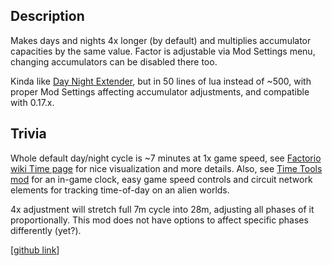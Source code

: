 ## Description

Makes days and nights 4x longer (by default) and multiplies accumulator capacities by the same value.
Factor is adjustable via Mod Settings menu, changing accumulators can be disabled there too.

Kinda like [Day Night Extender](https://mods.factorio.com/mod/DayNightExtender), but in 50 lines of lua instead of ~500, with proper Mod Settings affecting accumulator adjustments, and compatible with 0.17.x.

## Trivia

Whole default day/night cycle is ~7 minutes at 1x game speed, see [Factorio wiki Time page](https://wiki.factorio.com/Time) for nice visualization and more details. Also, see [Time Tools mod](https://mods.factorio.com/mods/binbinhfr/TimeTools) for an in-game clock, easy game speed controls and circuit network elements for tracking time-of-day on an alien worlds.

4x adjustment will stretch full 7m cycle into 28m, adjusting all phases of it proportionally.
This mod does not have options to affect specific phases differently (yet?).

[[github link](https://github.com/mk-fg/games/tree/master/factorio/Longer_Days_and_Nights)]
